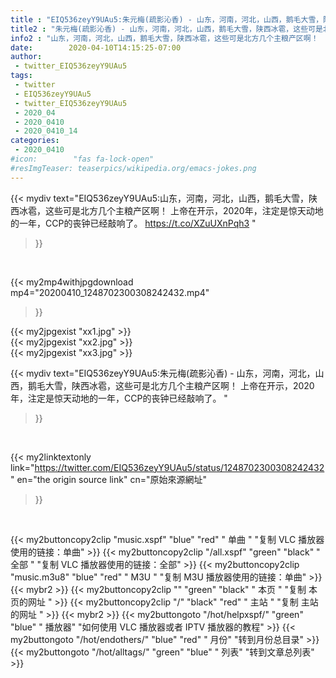 ```yaml
---
title : "EIQ536zeyY9UAu5:朱元梅(疏影沁香) - 山东，河南，河北，山西，鹅毛大雪，陕西冰雹，这些可是北方几个主粮产区啊！  上帝在开示，2020年，注定是惊天动地的一年，CCP的丧钟已经敲响了。 "
title2 : "朱元梅(疏影沁香) - 山东，河南，河北，山西，鹅毛大雪，陕西冰雹，这些可是北方几个主粮产区啊！  上帝在开示，2020年，注定是惊天动地的一年，CCP的丧钟已经敲响了。 "
info2 : "山东，河南，河北，山西，鹅毛大雪，陕西冰雹，这些可是北方几个主粮产区啊！  上帝在开示，2020年，注定是惊天动地的一年，CCP的丧钟已经敲响了。 https://t.co/XZuUXnPqh3 "
date:        2020-04-10T14:15:25-07:00
author:
 - twitter_EIQ536zeyY9UAu5
tags:
 - twitter
 - EIQ536zeyY9UAu5
 - twitter_EIQ536zeyY9UAu5
 - 2020_04
 - 2020_0410
 - 2020_0410_14
categories:
 - 2020_0410
#icon:        "fas fa-lock-open"
#resImgTeaser: teaserpics/wikipedia.org/emacs-jokes.png
---
```


{{< mydiv text="EIQ536zeyY9UAu5:山东，河南，河北，山西，鹅毛大雪，陕西冰雹，这些可是北方几个主粮产区啊！  上帝在开示，2020年，注定是惊天动地的一年，CCP的丧钟已经敲响了。 https://t.co/XZuUXnPqh3 "
>}}
<br>


{{< my2mp4withjpgdownload mp4="20200410_1248702300308242432.mp4"
>}}

{{< my2jpgexist "xx1.jpg" >}}<br>
{{< my2jpgexist "xx2.jpg" >}}<br>
{{< my2jpgexist "xx3.jpg" >}}<br>



{{< mydiv text="EIQ536zeyY9UAu5:朱元梅(疏影沁香) - 山东，河南，河北，山西，鹅毛大雪，陕西冰雹，这些可是北方几个主粮产区啊！  上帝在开示，2020年，注定是惊天动地的一年，CCP的丧钟已经敲响了。 "
>}}
<br>

{{< my2linktextonly link="https://twitter.com/EIQ536zeyY9UAu5/status/1248702300308242432"
en="the origin source link" cn="原始來源網址"
>}}


<br>

{{< my2buttoncopy2clip "music.xspf"        "blue"   "red"    " 单曲 "  "复制 VLC 播放器使用的链接：单曲" >}} {{< my2buttoncopy2clip "/all.xspf"         "green"  "black"  " 全部 "  "复制 VLC 播放器使用的链接：全部" >}} {{< my2buttoncopy2clip "music.m3u8"        "blue"   "red"    " M3U  "    "复制 M3U 播放器使用的链接：单曲" >}} {{< mybr2 >}} {{< my2buttoncopy2clip ""                  "green"  "black"  " 本页 "    "复制 本页的网址 " >}} {{< my2buttoncopy2clip "/"                 "black"  "red"    " 主站 "    "复制 主站的网址 " >}} {{< mybr2 >}} {{< my2buttongoto      "/hot/helpxspf/"    "green"  "blue"   " 播放器" "如何使用 VLC 播放器或者 IPTV 播放器的教程" >}} {{< my2buttongoto      "/hot/endothers/"   "blue"   "red"    " 月份"   "转到月份总目录" >}} {{< my2buttongoto      "/hot/alltags/"     "green"  "blue"   " 列表"   "转到文章总列表" >}} 
